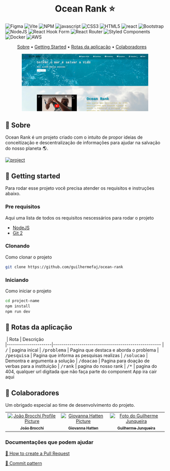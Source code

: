 [JAVASCRIPT__BADGE]: https://img.shields.io/badge/Javascript-000?style=for-the-badge&logo=javascript
[REACT__BADGE]: https://img.shields.io/badge/React-005CFE?style=for-the-badge&logo=react
[PROJECT__BADGE]: https://img.shields.io/badge/📱Visit_this_project-000?style=for-the-badge&logo=project
[PROJECT__URL]: https://github.com/guilhermefaj/ocean-rank
[FIGMA__BADGE]: https://img.shields.io/badge/figma-%23F24E1E.svg?style=for-the-badge&logo=figma&logoColor=white
<h1 align="center" style="font-weight: bold;">Ocean Rank ⭐</h1>

![Figma][FIGMA__BADGE]
![Vite](https://img.shields.io/badge/vite-%23646CFF.svg?style=for-the-badge&logo=vite&logoColor=white)
![NPM](https://img.shields.io/badge/NPM-%23CB3837.svg?style=for-the-badge&logo=npm&logoColor=white)
![javascript][JAVASCRIPT__BADGE]
![CSS3](https://img.shields.io/badge/css3-%231572B6.svg?style=for-the-badge&logo=css3&logoColor=white)
![HTML5](https://img.shields.io/badge/html5-%23E34F26.svg?style=for-the-badge&logo=html5&logoColor=white)
![react][REACT__BADGE]
![Bootstrap](https://img.shields.io/badge/bootstrap-%238511FA.svg?style=for-the-badge&logo=bootstrap&logoColor=white)
![NodeJS](https://img.shields.io/badge/node.js-6DA55F?style=for-the-badge&logo=node.js&logoColor=white)
![React Hook Form](https://img.shields.io/badge/React%20Hook%20Form-%23EC5990.svg?style=for-the-badge&logo=reacthookform&logoColor=white)
![React Router](https://img.shields.io/badge/React_Router-CA4245?style=for-the-badge&logo=react-router&logoColor=white)
![Styled Components](https://img.shields.io/badge/styled--components-DB7093?style=for-the-badge&logo=styled-components&logoColor=white)
![Docker](https://img.shields.io/badge/docker-%230db7ed.svg?style=for-the-badge&logo=docker&logoColor=white)
![AWS](https://img.shields.io/badge/AWS-%23FF9900.svg?style=for-the-badge&logo=amazon-aws&logoColor=white)
<p align="center" style="margin-right: 20px;">
  <a href="#about">Sobre</a> • 
  <a href="#started">Getting Started</a> • 
  <a href="#routes">Rotas da aplicação</a> • 
  <a href="#colab">Colaboradores</a>
</p>

<p align="center">
    <img src="./public/site-print.png" alt="Image Example" width="400px">
</p>

<h2 id="started">📌 Sobre</h2>

Ocean Rank é um projeto criado com o intuito de propor ideias de conceitização e descentralização de informações para ajudar na salvação do nosso planeta 🌎.

[![project][PROJECT__BADGE]][PROJECT__URL]

<h2 id="started">🚀 Getting started</h2>

Para rodar esse projeto você precisa atender os requisitos e instruções abaixo.

<h3>Pre requisitos</h3>

Aqui uma lista de todos os requisitos nescessários para rodar o projeto

- [NodeJS](https://github.com/)
- [Git 2](https://github.com)

<h3>Clonando</h3>

Como clonar o projeto

```bash
git clone https://github.com/guilhermefaj/ocean-rank
```

<h3>Iniciando</h3>

Como iniciar o projeto

```bash
cd project-name
npm install
npm run dev
```

<h2 id="routes">📍 Rotas da aplicação</h2>

​
| Rota              | Descrição                                          
|----------------------|-----------------------------------------------------
| <kbd>/</kbd>     | pagina inical
| <kbd>/problema</kbd>     | Pagina que destaca e aborda o problema
| <kbd>/pesquisa</kbd>     | Pagina que informa as pesquisas realizas 
| <kbd>/solucao</kbd>     |  Demontra e argumenta a solução
| <kbd>/doacao</kbd>     | Pagina para doação de verbas para a instituição
| <kbd>/rank</kbd>     | pagina do nosso rank
| <kbd>/*</kbd>     | pagina do 404, qualquer url digitada que não faça parte do component App ira cair aqui



<h2 id="colab">🤝 Colaboradores</h2>

Um obrigado especial ao time de desenvolvimento do projeto.

<table>
  <tr>
    <td align="center">
      <a href="#">
        <img src="https://media.licdn.com/dms/image/D4D03AQHMDQmHlaV-Mw/profile-displayphoto-shrink_200_200/0/1692636437627?e=1723075200&v=beta&t=kz4keoA9vTWZh3aCtG8m1oPYOqpVxULIeJ0POKafdiU" width="100px;" alt="João Brocchi Profile Picture"/><br>
        <sub>
          <b>João Brocchi</b>
        </sub>
      </a>
    </td>
    <td align="center">
      <a href="#">
        <img src="https://avatars.githubusercontent.com/u/116542492?v=4" width="100px;" alt="Giovanna Hatten Picture"/><br>
        <sub>
          <b>Giovanna Hatten</b>
        </sub>
      </a>
    </td>
    <td align="center">
      <a href="#">
        <img src="https://avatars.githubusercontent.com/u/68969592?v=4" width="100px;" alt="Foto do Guilherme Junqueira"/><br>
        <sub>
          <b>Guilherme Junqueira</b>
        </sub>
      </a>
    </td>
  </tr>
</table>


<h3>Documentações que podem ajudar</h3>

[📝 How to create a Pull Request](https://www.atlassian.com/br/git/tutorials/making-a-pull-request)

[💾 Commit pattern](https://gist.github.com/joshbuchea/6f47e86d2510bce28f8e7f42ae84c716)